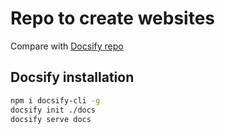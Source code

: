 # Repo to create websites
Compare with [Docsify repo](file:////home/d7/0/Workspaces/Repository-code/app-repos/docsify/)


## Docsify installation
```sh
npm i docsify-cli -g
docsify init ./docs
docsify serve docs
``` 
